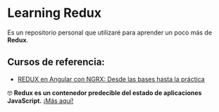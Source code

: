 # Learning Redux

Es un repositorio personal que utilizaré para aprender un poco más de **Redux**.

## Cursos de referencia:

* [REDUX en Angular con NGRX: Desde las bases hasta la práctica](https://www.udemy.com/course/redux-ngrx-angular/)

🤓 **Redux es un contenedor predecible del estado de aplicaciones JavaScript.** [¡Más aquí!](https://es.redux.js.org/#)

